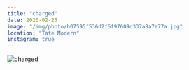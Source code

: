 ```yaml
---
title: "charged"
date: 2020-02-25
image: "/img/photo/b07595f536d2f6f97609d337a8a7e77a.jpg"
location: "Tate Modern"
instagram: true
---
```


![charged](/img/photo/b07595f536d2f6f97609d337a8a7e77a.jpg)
